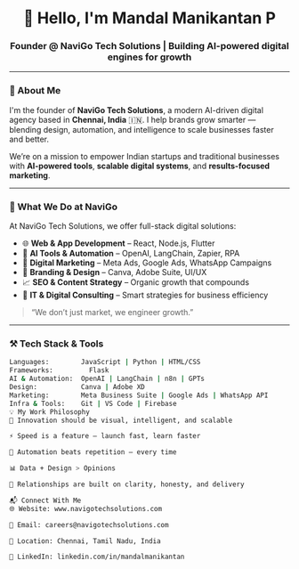 <h1 align="center">👋 Hello, I'm Mandal Manikantan P</h1>
<h3 align="center">Founder @ NaviGo Tech Solutions | Building AI-powered digital engines for growth</h3>

---

### 🚀 About Me

I'm the founder of **NaviGo Tech Solutions**, a modern AI-driven digital agency based in **Chennai, India** 🇮🇳. I help brands grow smarter — blending design, automation, and intelligence to scale businesses faster and better.

We’re on a mission to empower Indian startups and traditional businesses with **AI-powered tools**, **scalable digital systems**, and **results-focused marketing**.

---

### 🧠 What We Do at NaviGo

At NaviGo Tech Solutions, we offer full-stack digital solutions:

- 🌐 **Web & App Development** – React, Node.js, Flutter
- 🤖 **AI Tools & Automation** – OpenAI, LangChain, Zapier, RPA
- 🚀 **Digital Marketing** – Meta Ads, Google Ads, WhatsApp Campaigns
- 🎨 **Branding & Design** – Canva, Adobe Suite, UI/UX
- 📈 **SEO & Content Strategy** – Organic growth that compounds
- 🧩 **IT & Digital Consulting** – Smart strategies for business efficiency

> “We don’t just market, we engineer growth.”

---

### ⚒️ Tech Stack & Tools

```bash
Languages:        JavaScript | Python | HTML/CSS 
Frameworks:         Flask 
AI & Automation:  OpenAI | LangChain | n8n | GPTs
Design:           Canva | Adobe XD
Marketing:        Meta Business Suite | Google Ads | WhatsApp API
Infra & Tools:    Git | VS Code | Firebase 
💡 My Work Philosophy
🧠 Innovation should be visual, intelligent, and scalable

⚡ Speed is a feature — launch fast, learn faster

🎯 Automation beats repetition — every time

📊 Data + Design > Opinions

🤝 Relationships are built on clarity, honesty, and delivery

📬 Connect With Me
🌐 Website: www.navigotechsolutions.com

📧 Email: careers@navigotechsolutions.com

📍 Location: Chennai, Tamil Nadu, India

🔗 LinkedIn: linkedin.com/in/mandalmanikantan

